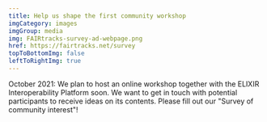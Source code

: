 ```yaml
---
title: Help us shape the first community workshop
imgCategory: images
imgGroup: media
img: FAIRtracks-survey-ad-webpage.png
href: https://fairtracks.net/survey
topToBottomImg: false
leftToRightImg: true
---
```


October 2021: We plan to host an online workshop together with the ELIXIR Interoperability Platform
soon. We want to get in touch with potential participants to receive ideas on its contents. Please
fill out our "Survey of community interest"!
